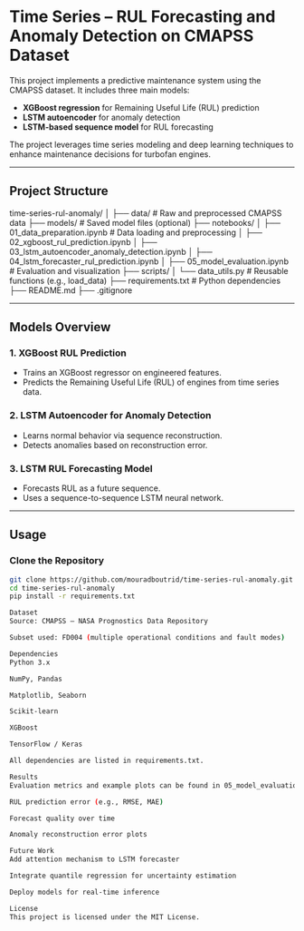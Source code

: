 # Time Series – RUL Forecasting and Anomaly Detection on CMAPSS Dataset

This project implements a predictive maintenance system using the CMAPSS dataset. It includes three main models:

- **XGBoost regression** for Remaining Useful Life (RUL) prediction
- **LSTM autoencoder** for anomaly detection
- **LSTM-based sequence model** for RUL forecasting

The project leverages time series modeling and deep learning techniques to enhance maintenance decisions for turbofan engines.

---

## Project Structure
time-series-rul-anomaly/
│
├── data/ # Raw and preprocessed CMAPSS data
├── models/ # Saved model files (optional)
├── notebooks/
│ ├── 01_data_preparation.ipynb # Data loading and preprocessing
│ ├── 02_xgboost_rul_prediction.ipynb
│ ├── 03_lstm_autoencoder_anomaly_detection.ipynb
│ ├── 04_lstm_forecaster_rul_prediction.ipynb
│ ├── 05_model_evaluation.ipynb # Evaluation and visualization
├── scripts/
│ └── data_utils.py # Reusable functions (e.g., load_data)
├── requirements.txt # Python dependencies
├── README.md
├── .gitignore


---

## Models Overview

### 1. XGBoost RUL Prediction
- Trains an XGBoost regressor on engineered features.
- Predicts the Remaining Useful Life (RUL) of engines from time series data.

### 2. LSTM Autoencoder for Anomaly Detection
- Learns normal behavior via sequence reconstruction.
- Detects anomalies based on reconstruction error.

### 3. LSTM RUL Forecasting Model
- Forecasts RUL as a future sequence.
- Uses a sequence-to-sequence LSTM neural network.

---

## Usage

### Clone the Repository

```bash
git clone https://github.com/mouradboutrid/time-series-rul-anomaly.git
cd time-series-rul-anomaly
pip install -r requirements.txt

Dataset
Source: CMAPSS – NASA Prognostics Data Repository

Subset used: FD004 (multiple operational conditions and fault modes)

Dependencies
Python 3.x

NumPy, Pandas

Matplotlib, Seaborn

Scikit-learn

XGBoost

TensorFlow / Keras

All dependencies are listed in requirements.txt.

Results
Evaluation metrics and example plots can be found in 05_model_evaluation.ipynb. These include:

RUL prediction error (e.g., RMSE, MAE)

Forecast quality over time

Anomaly reconstruction error plots

Future Work
Add attention mechanism to LSTM forecaster

Integrate quantile regression for uncertainty estimation

Deploy models for real-time inference

License
This project is licensed under the MIT License.


